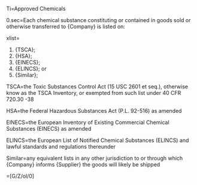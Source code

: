 Ti=Approved Chemicals

0.sec=Each chemical substance constituting or contained in goods sold or otherwise transferred to {Company} is listed on:

xlist=<ol><li>{TSCA};</li><li>{HSA};</li><li>{EINECS};</li><li>{ELINCS}; or</li><li>{Similar};</li></ol>

TSCA=the Toxic Substances Control Act (15 USC 2601 et seq.), otherwise know as the TSCA Inventory, or exempted from such list under 40 CFR 720.30 -38

HSA=the Federal Hazardous Substances Act (P.L. 92-516) as amended

EINECS=the European Inventory of Existing Commercial Chemical Substances (EINECS) as amended

ELINCS=the European List of Notified Chemical Substances (ELINCS) and lawful standards and regulations thereunder

Similar=any equivalent lists in any other jurisdiction to or through which {Company} informs {Supplier} the goods will likely be shipped

=[G/Z/ol/0]
